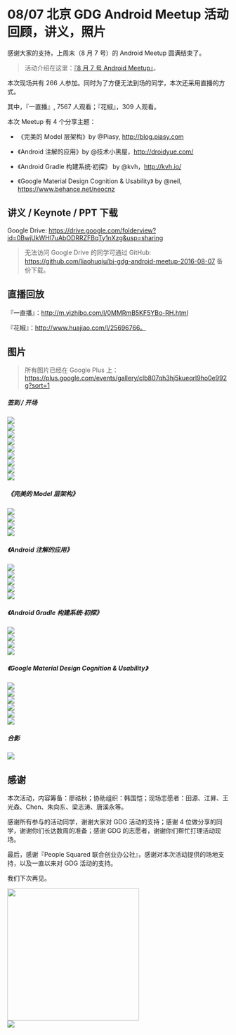 # 08/07 北京 GDG Android Meetup 活动回顾，讲义，照片

感谢大家的支持，上周末（8 月 7 号）的 Android Meetup 圆满结束了。

> 活动介绍在这里：[『8 月 7 号 Android Meetup』](http://mp.weixin.qq.com/s?__biz=MzA5MDg3MjczMg==&mid=2652003538&idx=1&sn=ca09fb0ad549a60ade39d2db53ae5105&scene=0#wechat_redirect)。

本次现场共有 266 人参加。同时为了方便无法到场的同学，本次还采用直播的方式。

其中，『一直播』, 7567 人观看；『花椒』，309 人观看。

本次 Meetup 有 4 个分享主题：

*   《完美的 Model 层架构》by @Piasy, http://blog.piasy.com

*   《Android 注解的应用》by @技术小黑屋，http://droidyue.com/

*   《Android Gradle 构建系统·初探》 by @kvh，http://kvh.io/

*   《Google Material Design Cognition & Usability》 by @neil, https://www.behance.net/neocnz

## 讲义 / Keynote / PPT 下载

Google Drive: https://drive.google.com/folderview?id=0BwjUkWHl7uAbODRRZFBqTy1nXzg&usp=sharing

> 无法访问 Google Drive 的同学可通过 GitHub: https://github.com/liaohuqiu/bj-gdg-android-meetup-2016-08-07 备份下载。

## 直播回放

『一直播』：http://m.yizhibo.com/l/0MMRmB5KF5YBo-RH.html

『花椒』：http://www.huajiao.com/l/25696766。

## 图片

>   所有图片已经在 Google Plus 上：https://plus.google.com/events/gallery/clb807qh3hj5kueqrl9ho0e992g?sort=1

##### 签到 / 开场

<div><img src='https://raw.githubusercontent.com/liaohuqiu/bj-gdg-android-meetup-2016-08-07/master/gdg-images/00_00.JPG'/></div>
<div><img src='https://raw.githubusercontent.com/liaohuqiu/bj-gdg-android-meetup-2016-08-07/master/gdg-images/00_01.JPG'/></div>
<div><img src='https://raw.githubusercontent.com/liaohuqiu/bj-gdg-android-meetup-2016-08-07/master/gdg-images/00_02.JPG'/></div>
<div><img src='https://raw.githubusercontent.com/liaohuqiu/bj-gdg-android-meetup-2016-08-07/master/gdg-images/01_01.JPG'/></div>
<div><img src='https://raw.githubusercontent.com/liaohuqiu/bj-gdg-android-meetup-2016-08-07/master/gdg-images/01_02.JPG'/></div>
<div><img src='https://raw.githubusercontent.com/liaohuqiu/bj-gdg-android-meetup-2016-08-07/master/gdg-images/01_03.JPG'/></div>
<div><img src='https://raw.githubusercontent.com/liaohuqiu/bj-gdg-android-meetup-2016-08-07/master/gdg-images/01_04.JPG'/></div>
<div><img src='https://raw.githubusercontent.com/liaohuqiu/bj-gdg-android-meetup-2016-08-07/master/gdg-images/01_05.JPG'/></div>
<div><img src='https://raw.githubusercontent.com/liaohuqiu/bj-gdg-android-meetup-2016-08-07/master/gdg-images/01_06.JPG'/></div>

##### 《完美的 Model 层架构》

<div><img src='https://raw.githubusercontent.com/liaohuqiu/bj-gdg-android-meetup-2016-08-07/master/gdg-images/02_00.png'/></div>
<div><img src='https://raw.githubusercontent.com/liaohuqiu/bj-gdg-android-meetup-2016-08-07/master/gdg-images/02_01.JPG'/></div>
<div><img src='https://raw.githubusercontent.com/liaohuqiu/bj-gdg-android-meetup-2016-08-07/master/gdg-images/02_02.JPG'/></div>
<div><img src='https://raw.githubusercontent.com/liaohuqiu/bj-gdg-android-meetup-2016-08-07/master/gdg-images/02_03.jpg'/></div>

##### 《Android 注解的应用》

<div><img src='https://raw.githubusercontent.com/liaohuqiu/bj-gdg-android-meetup-2016-08-07/master/gdg-images/03_01.JPG'/></div>
<div><img src='https://raw.githubusercontent.com/liaohuqiu/bj-gdg-android-meetup-2016-08-07/master/gdg-images/03_02.JPG'/></div>
<div><img src='https://raw.githubusercontent.com/liaohuqiu/bj-gdg-android-meetup-2016-08-07/master/gdg-images/03_03.JPG'/></div>
<div><img src='https://raw.githubusercontent.com/liaohuqiu/bj-gdg-android-meetup-2016-08-07/master/gdg-images/03_04.JPG'/></div>
<div><img src='https://raw.githubusercontent.com/liaohuqiu/bj-gdg-android-meetup-2016-08-07/master/gdg-images/03_05.JPG'/></div>

##### 《Android Gradle 构建系统·初探》

<div><img src='https://raw.githubusercontent.com/liaohuqiu/bj-gdg-android-meetup-2016-08-07/master/gdg-images/04_00.png'/></div>
<div><img src='https://raw.githubusercontent.com/liaohuqiu/bj-gdg-android-meetup-2016-08-07/master/gdg-images/04_01.JPG'/></div>
<div><img src='https://raw.githubusercontent.com/liaohuqiu/bj-gdg-android-meetup-2016-08-07/master/gdg-images/04_02.JPG'/></div>
<div><img src='https://raw.githubusercontent.com/liaohuqiu/bj-gdg-android-meetup-2016-08-07/master/gdg-images/04_03.JPG'/></div>

##### 《Google Material Design Cognition & Usability》

<div><img src='https://raw.githubusercontent.com/liaohuqiu/bj-gdg-android-meetup-2016-08-07/master/gdg-images/05_00.png'/></div>
<div><img src='https://raw.githubusercontent.com/liaohuqiu/bj-gdg-android-meetup-2016-08-07/master/gdg-images/05_01.JPG'/></div>
<div><img src='https://raw.githubusercontent.com/liaohuqiu/bj-gdg-android-meetup-2016-08-07/master/gdg-images/05_02.JPG'/></div>
<div><img src='https://raw.githubusercontent.com/liaohuqiu/bj-gdg-android-meetup-2016-08-07/master/gdg-images/05_03.JPG'/></div>
<div><img src='https://raw.githubusercontent.com/liaohuqiu/bj-gdg-android-meetup-2016-08-07/master/gdg-images/05_04.JPG'/></div>
<div><img src='https://raw.githubusercontent.com/liaohuqiu/bj-gdg-android-meetup-2016-08-07/master/gdg-images/05_05.JPG'/></div>

##### 合影

<div><img src='https://raw.githubusercontent.com/liaohuqiu/bj-gdg-android-meetup-2016-08-07/master/gdg-images/06_01.JPG'/></div>

## 感谢

本次活动，内容筹备：廖祜秋；协助组织：韩国恺；现场志愿者：田源、江昪、王光森、Chen、朱向东、梁志涛、唐溪永等。

感谢所有参与的活动同学，谢谢大家对 GDG 活动的支持；感谢 4 位做分享的同学，谢谢你们长达数周的准备；感谢 GDG 的志愿者，谢谢你们帮忙打理活动现场。

最后，感谢『People Squared 联合创业办公社』，感谢对本次活动提供的场地支持，以及一直以来对 GDG 活动的支持。

我们下次再见。

<div><img src='https://raw.githubusercontent.com/liaohuqiu/bj-gdg-android-meetup-2016-08-07/master/gdg-images/06_02.JPG' width='300px'/></div>

<div><img src='https://raw.githubusercontent.com/liaohuqiu/bj-gdg-android-meetup-2016-08-07/master/gdg-images/07_01.JPG'/></div>
